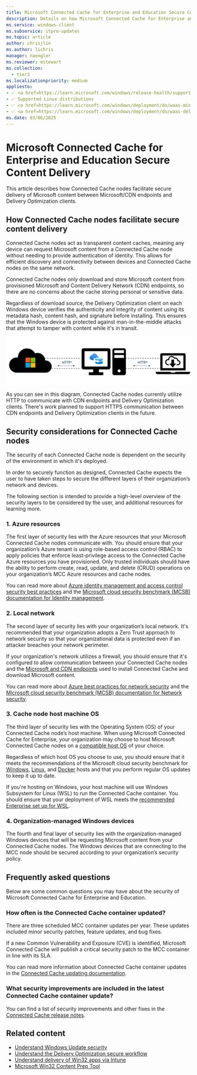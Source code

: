 ```yaml
---
title: Microsoft Connected Cache for Enterprise and Education Secure Content Delivery
description: Details on how Microsoft Connected Cache for Enterprise and Education securely delivers content to requesting Delivery Optimization clients.
ms.service: windows-client
ms.subservice: itpro-updates
ms.topic: article
author: chrisjlin
ms.author: lichris
manager: naengler
ms.reviewer: mstewart
ms.collection:
  - tier3
ms.localizationpriority: medium
appliesto:
- ✅ <a href=https://learn.microsoft.com/windows/release-health/supported-versions-windows-client target=_blank>Windows 11</a>
- ✅ Supported Linux distributions
- ✅ <a href=https://learn.microsoft.com/windows/deployment/do/waas-microsoft-connected-cache target=_blank>Microsoft Connected Cache for Enterprise</a>	
- ✅ <a href=https://learn.microsoft.com/windows/deployment/do/waas-delivery-optimization target=_blank>Delivery Optimization</a>
ms.date: 03/06/2025
---
```


# Microsoft Connected Cache for Enterprise and Education Secure Content Delivery

This article describes how Connected Cache nodes facilitate secure delivery of Microsoft content between Microsoft/CDN endpoints and Delivery Optimization clients.

## How Connected Cache nodes facilitate secure content delivery

Connected Cache nodes act as transparent content caches, meaning any device can request Microsoft content from a Connected Cache node without needing to provide authentication of identity. This allows for efficient discovery and connectivity between devices and Connected Cache nodes on the same network.

Connected Cache nodes only download and store Microsoft content from provisioned Microsoft and Content Delivery Network (CDN) endpoints, so there are no concerns about the cache storing personal or sensitive data.

Regardless of download source, the Delivery Optimization client on each Windows device verifies the authenticity and integrity of content using its metadata hash, content hash, and signature before installing. This ensures that the Windows device is protected against man-in-the-middle attacks that attempt to tamper with content while it's in transit.

![Diagram of content delivery between CDN, cache node, and DO client](images/mcc-ent-secure-content-delivery-diagram.png)

As you can see in this diagram, Connected Cache nodes currently utilize HTTP to communicate with CDN endpoints and Delivery Optimization clients. There's work planned to support HTTPS communication between CDN endpoints and Delivery Optimization clients in the future.

## Security considerations for Connected Cache nodes

The security of each Connected Cache node is dependent on the security of the environment in which it's deployed.

In order to securely function as designed, Connected Cache expects the user to have taken steps to secure the different layers of their organization’s network and devices.

The following section is intended to provide a high-level overview of the security layers to be considered by the user, and additional resources for learning more.

### 1. Azure resources

The first layer of security lies with the Azure resources that your Microsoft Connected Cache nodes communicate with. You should ensure that your organization’s Azure tenant is using role-based access control (RBAC) to apply policies that enforce least-privilege access to the Connected Cache Azure resources you have provisioned. Only trusted individuals should have the ability to perform create, read, update, and delete (CRUD) operations on your organization’s MCC Azure resources and cache nodes.

You can read more about [Azure identity management and access control security best practices](/azure/security/fundamentals/identity-management-best-practices) and the [Microsoft cloud security benchmark (MCSB) documentation for Identity management](/security/benchmark/azure/mcsb-network-security).

### 2. Local network

The second layer of security lies with your organization’s local network. It's recommended that your organization adopts a Zero Trust approach to network security so that your organizational data is protected even if an attacker breaches your network perimeter.

If your organization's network utilizes a firewall, you should ensure that it's configured to allow communication between your Connected Cache nodes and the [Microsoft and CDN endpoints](delivery-optimization-endpoints.md) used to install Connected Cache and download Microsoft content.

You can read more about [Azure best practices for network security](/azure/security/fundamentals/network-best-practices) and the [Microsoft cloud security benchmark (MCSB) documentation for Network security](/security/benchmark/azure/mcsb-network-security).

### 3. Cache node host machine OS

The third layer of security lies with the Operating System (OS) of your Connected Cache node’s host machine. When using Microsoft Connected Cache for Enterprise, your organization may choose to host Microsoft Connected Cache nodes on a [compatible host OS](mcc-ent-prerequisites.md) of your choice.

Regardless of which host OS you choose to use, you should ensure that it meets the recommendations of the Microsoft cloud security benchmark for [Windows](/azure/governance/policy/samples/guest-configuration-baseline-windows), [Linux](/azure/governance/policy/samples/guest-configuration-baseline-linux), and [Docker](/azure/governance/policy/samples/guest-configuration-baseline-docker) hosts and that you perform regular OS updates to keep it up to date.

If you're hosting on Windows, your host machine will use Windows Subsystem for Linux (WSL) to run the Connected Cache container. You should ensure that your deployment of WSL meets the [recommended Enterprise set up for WSL](/windows/wsl/enterprise).

### 4. Organization-managed Windows devices

The fourth and final layer of security lies with the organization-managed Windows devices that will be requesting Microsoft content from your Connected Cache nodes. The Windows devices that are connecting to the MCC node should be secured according to your organization’s security policy.

## Frequently asked questions

Below are some common questions you may have about the security of Microsoft Connected Cache for Enterprise and Education.

### How often is the Connected Cache container updated?

There are three scheduled MCC container updates per year. These updates included minor security patches, feature updates, and bug fixes.

If a new Common Vulnerability and Exposure (CVE) is identified, Microsoft Connected Cache will publish a critical security patch to the MCC container in line with its SLA.

You can read more information about Connected Cache container updates in the [Connected Cache updating documentation](mcc-ent-update-cache-node.md).

### What security improvements are included in the latest Connected Cache container update?

You can find a list of security improvements and other fixes in the [Connected Cache release notes](mcc-ent-release-notes.md).

## Related content

- [Understand Windows Update security](/windows/deployment/update/windows-update-security)
- [Understand the Delivery Optimization secure workflow](delivery-optimization-workflow.md)
- [Understand delivery of Win32 apps via Intune](/troubleshoot/mem/intune/app-management/develop-deliver-working-win32-app-via-intune#the-flow-behind-delivery-of-a-win32-app-to-the-client)
- [Microsoft Win32 Content Prep Tool](https://github.com/Microsoft/Microsoft-Win32-Content-Prep-Tool)
